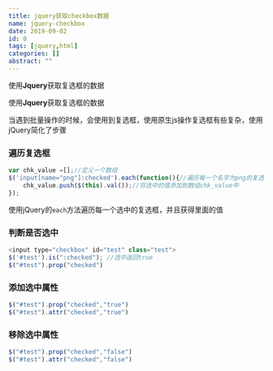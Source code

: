 ```yaml
---
title: jquery获取checkbox数据
name: jquery-checkbox
date: 2019-09-02
id: 0
tags: [jquery,html]
categories: []
abstract: ""
---
```



使用**Jquery**获取复选框的数据


<!--more-->


使用**Jquery**获取复选框的数据

<!--more-->

当遇到批量操作的时候，会使用到复选框，使用原生js操作复选框有些复杂，使用jQuery简化了步骤

### 遍历复选框

```javascript
var chk_value =[];//定义一个数组    
$('input[name="png"]:checked').each(function(){//遍历每一个名字为png的复选框
	chk_value.push($(this).val());//将选中的值添加到数组chk_value中    
});
```

使用jQuery的`each`方法遍历每一个选中的复选框，并且获得里面的值

### 判断是否选中

```javascript
<input type="checkbox" id="test" class="test">
$('#test').is(":checked"); //选中返回true
$("#test").prop("checked")
```

### 添加选中属性

```javascript
$("#test").prop("checked","true")
$("#test").attr("checked","true")
```

### 移除选中属性

```javascript
$("#test").prop("checked","false")
$("#test").attr("checked","false")
```

